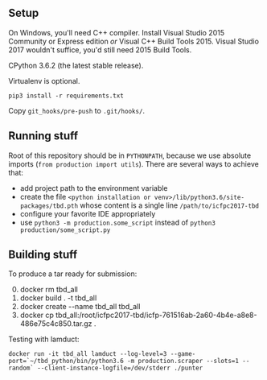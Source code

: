 ## Setup

On Windows, you'll need C++ compiler. Install Visual Studio 2015 Community or Express edition _or_ Visual C++ Build Tools 2015. Visual Studio 2017 wouldn't suffice, you'd still need 2015 Build Tools.

CPython 3.6.2 (the latest stable release).

Virtualenv is optional.

`pip3 install -r requirements.txt`

Copy `git_hooks/pre-push` to `.git/hooks/`.


## Running stuff

Root of this repository should be in `PYTHONPATH`, because we use absolute imports (`from production import utils`). There are several ways to achieve that:
  - add project path to the environment variable
  - create the file `<python installation or venv>/lib/python3.6/site-packages/tbd.pth` whose content is a single line `/path/to/icfpc2017-tbd`
  - configure your favorite IDE appropriately
  - use `python3 -m production.some_script` instead of `python3 production/some_script.py`

## Building stuff

To produce a tar ready for submission:

0. docker rm tbd_all
1. docker build . -t tbd_all
2. docker create --name tbd_all tbd_all
3. docker cp tbd_all:/root/icfpc2017-tbd/icfp-761516ab-2a60-4b4e-a8e8-486e75c4c850.tar.gz .

Testing with lamduct:
```text
docker run -it tbd_all lamduct --log-level=3 --game-port=`~/tbd_python/bin/python3.6 -m production.scraper --slots=1 --random` --client-instance-logfile=/dev/stderr ./punter
```
